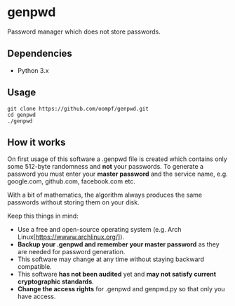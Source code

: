 # genpwd
Password manager which does not store passwords.

## Dependencies
* Python 3.x

## Usage
```
git clone https://github.com/oompf/genpwd.git
cd genpwd
./genpwd
```

## How it works
On first usage of this software a .genpwd file is created which contains only some 512-byte randomness and **not** your passwords.
To generate a password you must enter your **master password** and the service name, e.g. google.com, github.com, facebook.com etc.

With a bit of mathematics, the algorithm always produces the same passwords without storing them on your disk.

Keep this things in mind:
  * Use a free and open-source operating system (e.g. Arch Linux[https://wwww.archlinux.org/]).
  * **Backup your .genpwd and remember your master password** as they are needed for password generation.
  * This software may change at any time without staying backward compatible.
  * This software **has not been audited** yet and **may not satisfy current cryptographic standards**.
  * **Change the access rights** for .genpwd and genpwd.py so that only you have access.

